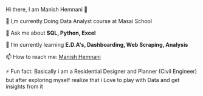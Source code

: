 
<h align ='center'>Hi there, I am Manish Hemnani 👋</h>


🌱 I,m currently Doing Data Analyst course at Masai School 

💬 Ask me about <strong>SQL, Python, Excel</strong>

🤔 I’m currently learning <strong> E.D.A's, Dashboarding, Web Scraping, Analysis</strong>

📫 How to reach me: <a href="https://www.w3schools.com" target="_blank" > Manish Hemnani </a>

⚡ Fun fact: Basically i am a Residential Designer and Planner (Civil Engineer) but after exploring myself realize that 
i Love to play with Data and get insights from it
